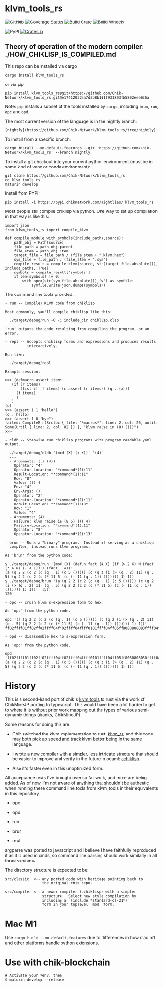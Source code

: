klvm_tools_rs
=
![GitHub](https://img.shields.io/github/license/Chik-Network/klvm_tools_rs?logo=Github)
[![Coverage Status](https://coveralls.io/repos/github/Chik-Network/klvm_tools_rs/badge.svg?branch=base)](https://coveralls.io/github/Chik-Network/klvm_tools_rs?branch=base)
![Build Crate](https://github.com/Chik-Network/klvm_tools_rs/actions/workflows/build-crate.yml/badge.svg)
![Build Wheels](https://github.com/Chik-Network/klvm_tools_rs/actions/workflows/build-test.yml/badge.svg)

![PyPI](https://img.shields.io/pypi/v/klvm_tools_rs?logo=pypi)
[![Crates.io](https://img.shields.io/crates/v/klvm_tools_rs.svg)](https://crates.io/crates/klvm_tools_rs)

Theory of operation of the modern compiler: ./HOW_CHIKLISP_IS_COMPILED.md
-
This repo can be installed via cargo

    cargo install klvm_tools_rs

or via pip

    pip install klvm_tools_rs@git+https://github.com/Chik-Network/klvm_tools_rs.git@e17412032aa7d3b8b1d1f931893fb5802eee626a

Note: `pip` installs a subset of the tools installed by `cargo`, including `brun`, `run`, `opc` and `opd`.


The most current version of the language is in the nightly branch:

    [nightly](https://github.com/Chik-Network/klvm_tools_rs/tree/nightly)

To install from a specific branch:

    cargo install --no-default-features --git 'https://github.com/Chik-Network/klvm_tools_rs' --branch nightly
    
To install a git checkout into your current python environment (must be in some kind of venv or conda environment):

    git clone https://github.com/Chik-Network/klvm_tools_rs
    cd klvm_tools_rs
    maturin develop

Install from PYPI:

    pip install -i https://pypi.chiknetwork.com/nightlies/ klvm_tools_rs
    
Most people still compile chiklisp via python.  One way to set up compilation
in that way is like this:

    import json
    from klvm_tools_rs import compile_klvm

    def compile_module_with_symbols(include_paths,source):
        path_obj = Path(source)
        file_path = path_obj.parent
        file_stem = path_obj.stem
        target_file = file_path / (file_stem + ".klvm.hex")
        sym_file = file_path / (file_stem + ".sym")
        compile_result = compile_klvm(source, str(target_file.absolute()), include_paths, True)
        symbols = compile_result['symbols']
        if len(symbols) != 0:
            with open(str(sym_file.absolute()),'w') as symfile:
                symfile.write(json.dumps(symbols))

The command line tools provided:

    - run -- Compiles KLVM code from chiklisp

    Most commonly, you'll compile chiklisp like this:

      ./target/debug/run -O -i include_dir chiklisp.clsp
    
    'run' outputs the code resulting from compiling the program, or an error.
    
    - repl -- Accepts chiklisp forms and expressions and produces results
              interactively.
              
    Run like:
    
      ./target/debug/repl
      
    Example session:
    
    >>> (defmacro assert items
       (if (r items)
           (list if (f items) (c assert (r items)) (q . (x)))
         (f items)
         )
       )
    (q)
    >>> (assert 1 1 "hello")
    (q . hello)
    >>> (assert 1 0 "bye")
    failed: CompileErr(Srcloc { file: "*macros*", line: 2, col: 26, until: Some(Until { line: 2, col: 82 }) }, "klvm raise in (8) (())")
    >>> 

    - cldb -- Stepwise run chiklisp programs with program readable yaml output.
    
      ./target/debug/cldb '(mod (X) (x X))' '(4)'
      ---
      - Arguments: (() (4))
        Operator: "4"
        Operator-Location: "*command*(1):11"
        Result-Location: "*command*(1):11"
        Row: "0"
        Value: (() 4)
      - Env: "4"
        Env-Args: ()
        Operator: "2"
        Operator-Location: "*command*(1):11"
        Result-Location: "*command*(1):13"
        Row: "1"
        Value: "4"
      - Arguments: (4)
        Failure: klvm raise in (8 5) (() 4)
        Failure-Location: "*command*(1):11"
        Operator: "8"
        Operator-Location: "*command*(1):13"

    - brun -- Runs a "binary" program.  Instead of serving as a chiklisp
      compiler, instead runs klvm programs.
    
    As 'brun' from the python code:
    
    $ ./target/debug/run '(mod (X) (defun fact (N X) (if (> 2 X) N (fact (* X N) (- X 1)))) (fact 1 X))'
    (a (q 2 2 (c 2 (c (q . 1) (c 5 ())))) (c (q 2 (i (> (q . 2) 11) (q . 5) (q 2 2 (c 2 (c (* 11 5) (c (- 11 (q . 1)) ()))))) 1) 1))
    $ ./target/debug/brun '(a (q 2 2 (c 2 (c (q . 1) (c 5 ())))) (c (q 2 (i (> (q . 2) 11) (q . 5) (q 2 2 (c 2 (c (* 11 5) (c (- 11 (q . 1)) ()))))) 1) 1))' '(5)'
    120
    
    - opc -- crush klvm s-expression form to hex.
    
    As 'opc' from the python code.
    
    opc '(a (q 2 2 (c 2 (c (q . 1) (c 5 ())))) (c (q 2 (i (> (q . 2) 11) (q . 5) (q 2 2 (c 2 (c (* 11 5) (c (- 11 (q . 1)) ()))))) 1) 1))'
    ff02ffff01ff02ff02ffff04ff02ffff04ffff0101ffff04ff05ff8080808080ffff04ffff01ff02ffff03ffff15ffff0102ff0b80ffff0105ffff01ff02ff02ffff04ff02ffff04ffff12ff0bff0580ffff04ffff11ff0bffff010180ff808080808080ff0180ff018080
    
    - opd -- disassemble hex to s-expression form.
    
    As 'opd' from the python code.
    
    opd 'ff02ffff01ff02ff02ffff04ff02ffff04ffff0101ffff04ff05ff8080808080ffff04ffff01ff02ffff03ffff15ffff0102ff0b80ffff0105ffff01ff02ff02ffff04ff02ffff04ffff12ff0bff0580ffff04ffff11ff0bffff010180ff808080808080ff0180ff018080'
    (a (q 2 2 (c 2 (c (q . 1) (c 5 ())))) (c (q 2 (i (> (q . 2) 11) (q . 5) (q 2 2 (c 2 (c (* 11 5) (c (- 11 (q . 1)) ()))))) 1) 1))

History
=

This is a second-hand port of chik's [klvm tools](https://github.com/Chik-Network/klvm_tools/) to rust via the work of
ChikMineJP porting to typescript.  This would have been a lot harder to
get to where it is without prior work mapping out the types of various
semi-dynamic things (thanks, ChikMineJP).

Some reasons for doing this are:

 - Chik switched the klvm implementation to rust: [klvm_rs](https://github.com/Chik-Network/klvm_rs), and this code may both pick up speed and track klvm better being in the same language.
 
 - I wrote a new compiler with a simpler, less intricate structure that should be easier to improve and verify in the future in ocaml: [ochiklisp](https://github.com/prozacchiwawa/ochiklisp).

 - Also it's faster even in this unoptimized form.

All acceptance tests i've brought over so far work, and more are being added.
As of now, I'm not aware of anything that shouldn't be authentic when running
these command line tools from klvm_tools in their equivalents in this repository

 - opc
 
 - opd
 
 - run
 
 - brun

 - repl
 
argparse was ported to javascript and I believe I have faithfully reproduced it
as it is used in cmds, so command line parsing should work similarly in all three
versions.

The directory structure is expected to be:

    src/classic  <-- any ported code with heritage pointing back to
                     the original chik repo.
                    
    src/compiler <-- a newer compiler (ochiklisp) with a simpler
                     structure.  Select new style compilation by
                     including a `(include *standard-cl-21*)`
                     form in your toplevel `mod` form.

Mac M1
===

Use ```cargo build --no-default-features``` due to differences in how mac m1 and
other platforms handle python extensions.

Use with chik-blockchain
===

    # Activate your venv, then
    $ maturin develop --release

